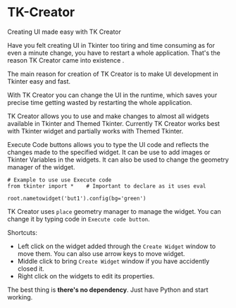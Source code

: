 # TK-Creator
Creating UI made easy with TK Creator

Have you felt creating UI in Tkinter too tiring and time consuming as for even a minute change, you have to restart a whole application. That's the reason TK Creator came into existence .

The main reason for creation of TK Creator is to make UI development in Tkinter easy and fast.

With TK Creator you can change the UI in the runtime, which saves your precise time getting wasted by restarting the whole application. 

TK Creator allows you to use and make changes to almost all widgets available in Tkinter and Themed Tkinter. Currently TK Creator works best with Tkinter widget and partially works with Themed Tkinter.

Execute Code buttons allows you to type the UI code and reflects the changes made to the specified widget.  It can be use to add images or Tkinter Variables in the widgets. It can also be used to change the geometry manager of the widget.
```
# Example to use use Execute code
from tkinter import *    # Important to declare as it uses eval

root.nametowidget('but1').config(bg='green')
```

TK Creator uses `place` geometry manager to manage the widget. You can change it by typing code in `Execute code button`.

Shortcuts:
 - Left click on the widget added through the `Create Widget` window to move them. You can also use arrow keys to move widget.
 - Middle click to bring `Create Widget` window if you have accidently closed it.
 - Right click on the widgets to edit its properties. 

The best thing is **there's no dependency**. Just have Python and start working.
